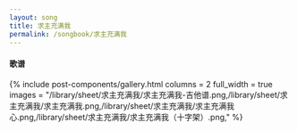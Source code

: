 ```yaml
---
layout: song
title: 求主充满我
permalink: /songbook/求主充满我
---
```


#### 歌谱

{% include post-components/gallery.html
    columns = 2
    full_width = true
    images = "/library/sheet/求主充满我/求主充满我-吉他谱.png,/library/sheet/求主充满我/求主充满我.png,/library/sheet/求主充满我/求主充满我心.png,/library/sheet/求主充满我/求主充满我（十字架）.png,"
%}
